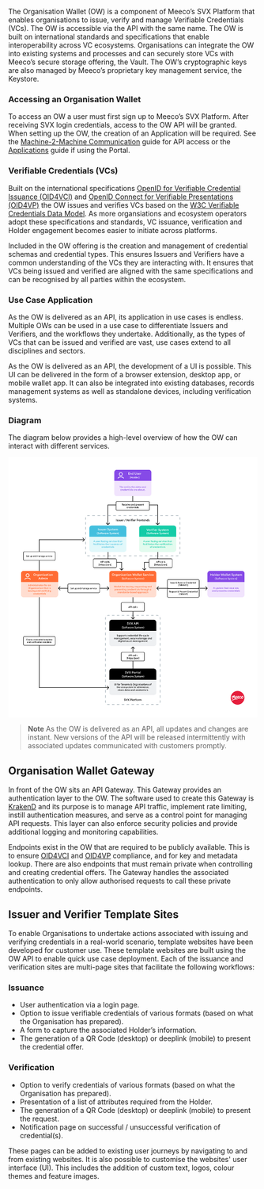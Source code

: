 The Organisation Wallet (OW) is a component of Meeco’s SVX Platform that enables organisations to issue, verify and manage Verifiable Credentials (VCs). The OW is accessible via the API with the same name. The OW is built on international standards and specifications that enable interoperability across VC ecosystems. Organisations can integrate the OW into existing systems and processes and can securely store VCs with Meeco’s secure storage offering, the Vault. The OW’s cryptographic keys are also managed by Meeco’s proprietary key management service, the Keystore.

### Accessing an Organisation Wallet

To access an OW a user must first sign up to Meeco’s SVX Platform. After receiving SVX login credentials, access to the OW API will be granted. When setting up the OW, the creation of an Application will be required. See the [Machine-2-Machine Communication](./machine-2-machine-communication.md) guide for API access or the [Applications](./portal-tutorials/organisation-adminsitrators/applications.md) guide if using the Portal.

### Verifiable Credentials (VCs)

Built on the international specifications [OpenID for Verifiable Credential Issuance (OID4VCI)](https://openid.net/specs/openid-4-verifiable-credential-issuance-1_0.html) and [OpenID Connect for Verifiable Presentations (OID4VP)](https://openid.net/specs/openid-connect-4-verifiable-presentations-1_0-07.html) the OW issues and verifies VCs based on the [W3C Verifiable Credentials Data Model](https://www.w3.org/TR/vc-data-model-2.0/). As more organsiations and ecosystem operators adopt these specifications and standards, VC issuance, verification and Holder engagement becomes easier to initiate across platforms.

Included in the OW offering is the creation and management of credential schemas and credential types. This ensures Issuers and Verifiers have a common understanding of the VCs they are interacting with. It ensures that VCs being issued and verified are aligned with the same specifications and can be recognised by all parties within the ecosystem.

### Use Case Application

As the OW is delivered as an API, its application in use cases is endless. Multiple OWs can be used in a use case to differentiate Issuers and Verifiers, and the workflows they undertake. Additionally, as the types of VCs that can be issued and verified are vast, use cases extend to all disciplines and sectors.

As the OW is delivered as an API, the development of a UI is possible. This UI can be delivered in the form of a browser extension, desktop app, or mobile wallet app. It can also be integrated into existing databases, records management systems as well as standalone devices, including verification systems.

### Diagram

The diagram below provides a high-level overview of how the OW can interact with different services.

<p align="center">
<img align="center" src=".gitbook/assets/Platform_OW_01_Organisation_Wallet_Service_Diagram.png" width="800">
</p>

> **Note**
> As the OW is delivered as an API, all updates and changes are instant. New versions of the API will be released intermittently with associated updates communicated with customers promptly.

## Organisation Wallet Gateway

In front of the OW sits an API Gateway. This Gateway provides an authentication layer to the OW. The software used to create this Gateway is [KrakenD](https://www.krakend.io/) and its purpose is to manage API traffic, implement rate limiting, instill authentication measures, and serve as a control point for managing API requests. This layer can also enforce security policies and provide additional logging and monitoring capabilities.

Endpoints exist in the OW that are required to be publicly available. This is to ensure [OID4VCI](https://openid.net/specs/openid-4-verifiable-credential-issuance-1_0.html) and [OID4VP](https://openid.net/specs/openid-connect-4-verifiable-presentations-1_0-07.html) compliance, and for key and metadata lookup. There are also endpoints that must remain private when controlling and creating credential offers. The Gateway handles the associated authentication to only allow authorised requests to call these private endpoints.

## Issuer and Verifier Template Sites

To enable Organisations to undertake actions associated with issuing and verifying credentials in a real-world scenario, template websites have been developed for customer use. These template websites are built using the OW API to enable quick use case deployment. Each of the issuance and verification sites are multi-page sites that facilitate the following workflows:

### Issuance

- User authentication via a login page.
- Option to issue verifiable credentials of various formats (based on what the Organisation has prepared).
- A form to capture the associated Holder’s information.
- The generation of a QR Code (desktop) or deeplink (mobile) to present the credential offer.

### Verification

- Option to verify credentials of various formats (based on what the Organisation has prepared).
- Presentation of a list of attributes required from the Holder.
- The generation of a QR Code (desktop) or deeplink (mobile) to present the request.
- Notification page on successful / unsuccessful verification of credential(s).

These pages can be added to existing user journeys by navigating to and from existing websites. It is also possible to customise the websites' user interface (UI). This includes the addition of custom text, logos, colour themes and feature images.
